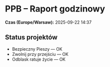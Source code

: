 # PPB – Raport godzinowy
**Czas (Europe/Warsaw):** 2025-09-22 14:37

## Status projektów
- Bezpieczny Pieszy — OK
- Zwolnij przy przejściu — OK
- Odblask ratuje życie — OK

